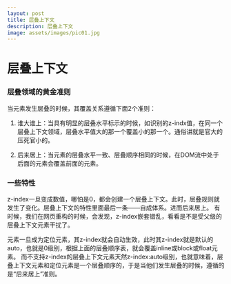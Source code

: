 ```yaml
---
layout: post
title: 层叠上下文
description: 层叠上下文
image: assets/images/pic01.jpg
---
```


# 层叠上下文

### 层叠领域的黄金准则

当元素发生层叠的时候，其覆盖关系遵循下面2个准则：

1. 谁大谁上：当具有明显的层叠水平标示的时候，如识别的z-indx值，在同一个层叠上下文领域，层叠水平值大的那一个覆盖小的那一个。通俗讲就是官大的压死官小的。

2. 后来居上：当元素的层叠水平一致、层叠顺序相同的时候，在DOM流中处于后面的元素会覆盖前面的元素。

### 一些特性

z-index一旦变成数值，哪怕是0，都会创建一个层叠上下文。此时，层叠规则就发生了变化。层叠上下文的特性里面最后一条——自成体系。进而后来居上。
有时候，我们在网页重构的时候，会发现，z-index嵌套错乱，看看是不是受父级的层叠上下文元素干扰了。

元素一旦成为定位元素，其z-index就会自动生效，此时其z-index就是默认的auto，也就是0级别，根据上面的层叠顺序表，就会覆盖inline或block或float元素。
而不支持z-index的层叠上下文元素天然z-index:auto级别，也就意味着，层叠上下文元素和定位元素是一个层叠顺序的，于是当他们发生层叠的时候，遵循的是“后来居上”准则。
